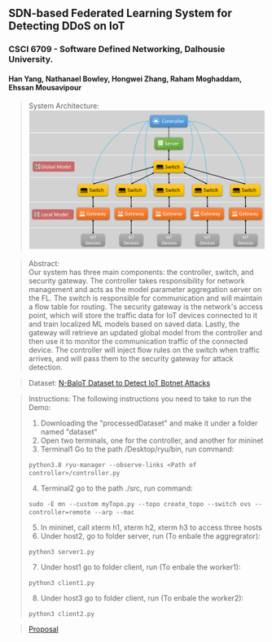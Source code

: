 ## SDN-based Federated Learning System for Detecting DDoS on IoT
### CSCI 6709 - Software Defined Networking, Dalhousie University.
#### Han Yang, Nathanael Bowley, Hongwei Zhang, Raham Moghaddam, Ehssan Mousavipour

> System Architecture:  
> ![System Architecture](CSCI6709_Project/Resources/arch.png)

> Abstract:  
Our system has three main components: the controller, switch, and security gateway. The controller takes responsibility for network management and acts as the model parameter aggregation server on the FL. The switch is responsible for communication and will maintain a flow table for routing. The security gateway is the network's access point, which will store the traffic data for IoT devices connected to it and train localized ML models based on saved data. Lastly, the gateway will retrieve an updated global model from the controller and then use it to monitor the communication traffic of the connected device. The controller will inject flow rules on the switch when traffic arrives, and will pass them to the security gateway for attack detection.

> Dataset:
[N-BaIoT Dataset to Detect IoT Botnet Attacks](https://www.kaggle.com/datasets/mkashifn/nbaiot-dataset)

> Instructions:
> The following instructions you need to take to run the Demo:
> 1. Downloading the "processedDataset" and make it under a folder named "dataset"
> 2. Open two terminals, one for the controller, and another for mininet
> 3. Terminal1 Go to the path /Desktop/ryu/bin, run command: 
> ```commandline
> python3.8 ryu-manager --observe-links <Path of controller>/controller.py
> ```
> 4. Terminal2 go to the path ./src, run command:
> ```commandline
> sudo -E mn --custom myTopo.py --topo create_topo --switch ovs --controller=remote --arp --mac
> ```
> 5. In mininet, call xterm h1, xterm h2, xterm h3 to access three hosts
> 6. Under host2, go to folder server, run (To enbale the aggregrator): 
> ```commandline
> python3 server1.py 
> ```
> 7. Under host1 go to folder client, run (To enbale the worker1):
> ```commandline
> python3 client1.py
> ```
> 8. Under host3 go to folder client, run (To enbale the worker2): 
> ```commandline
> python3 client2.py
> ```

> [Proposal](CSCI6709_Project/Resources/Proposal.pdf)